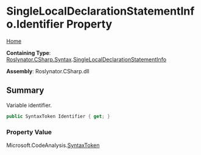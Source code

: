 # SingleLocalDeclarationStatementInfo\.Identifier Property

[Home](../../../../../README.md)

**Containing Type**: [Roslynator.CSharp.Syntax](../../README.md)\.[SingleLocalDeclarationStatementInfo](../README.md)

**Assembly**: Roslynator\.CSharp\.dll

## Summary

Variable identifier\.

```csharp
public SyntaxToken Identifier { get; }
```

### Property Value

Microsoft\.CodeAnalysis\.[SyntaxToken](https://docs.microsoft.com/en-us/dotnet/api/microsoft.codeanalysis.syntaxtoken)

